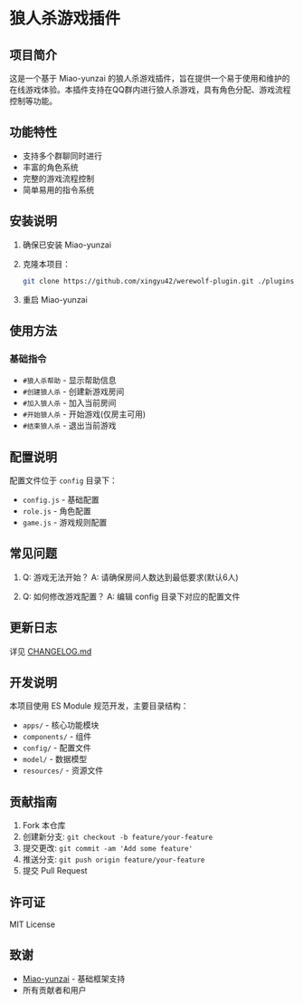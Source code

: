 # 狼人杀游戏插件

## 项目简介

这是一个基于 Miao-yunzai 的狼人杀游戏插件，旨在提供一个易于使用和维护的在线游戏体验。本插件支持在QQ群内进行狼人杀游戏，具有角色分配、游戏流程控制等功能。

## 功能特性

- 支持多个群聊同时进行
- 丰富的角色系统
- 完整的游戏流程控制
- 简单易用的指令系统

## 安装说明

1. 确保已安装 Miao-yunzai

2. 克隆本项目：

    ```bash
    git clone https://github.com/xingyu42/werewolf-plugin.git ./plugins/werewolf-plugin
    ```

3. 重启 Miao-yunzai

## 使用方法

### 基础指令

- `#狼人杀帮助` - 显示帮助信息
- `#创建狼人杀` - 创建新游戏房间
- `#加入狼人杀` - 加入当前房间
- `#开始狼人杀` - 开始游戏(仅房主可用)
- `#结束狼人杀` - 退出当前游戏

## 配置说明

配置文件位于 `config` 目录下：

- `config.js` - 基础配置
- `role.js` - 角色配置
- `game.js` - 游戏规则配置

## 常见问题

1. Q: 游戏无法开始？
   A: 请确保房间人数达到最低要求(默认6人)

2. Q: 如何修改游戏配置？
   A: 编辑 config 目录下对应的配置文件

## 更新日志

详见 [CHANGELOG.md](./CHANGELOG.md)

## 开发说明

本项目使用 ES Module 规范开发，主要目录结构：

- `apps/` - 核心功能模块
- `components/` - 组件
- `config/` - 配置文件
- `model/` - 数据模型
- `resources/` - 资源文件

## 贡献指南

1. Fork 本仓库
2. 创建新分支: `git checkout -b feature/your-feature`
3. 提交更改: `git commit -am 'Add some feature'`
4. 推送分支: `git push origin feature/your-feature`
5. 提交 Pull Request

## 许可证

MIT License

## 致谢

- [Miao-yunzai](https://github.com/yoimiya-kokomi/Miao-Yunzai) - 基础框架支持
- 所有贡献者和用户
